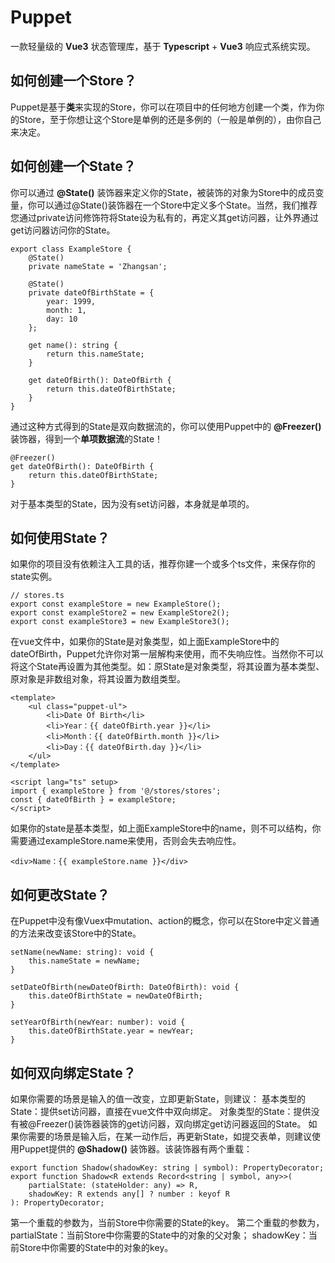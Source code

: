 # Puppet
一款轻量级的 **Vue3** 状态管理库，基于 **Typescript** + **Vue3** 响应式系统实现。
## 如何创建一个Store？
Puppet是基于**类**来实现的Store，你可以在项目中的任何地方创建一个类，作为你的Store，至于你想让这个Store是单例的还是多例的（一般是单例的），由你自己来决定。
## 如何创建一个State？
你可以通过 **@State()** 装饰器来定义你的State，被装饰的对象为Store中的成员变量，你可以通过@State()装饰器在一个Store中定义多个State。当然，我们推荐您通过private访问修饰符将State设为私有的，再定义其get访问器，让外界通过get访问器访问你的State。

```
export class ExampleStore {
    @State()
    private nameState = 'Zhangsan';

    @State()
    private dateOfBirthState = {
        year: 1999,
        month: 1,
        day: 10
    };

    get name(): string {
        return this.nameState;
    }

    get dateOfBirth(): DateOfBirth {
        return this.dateOfBirthState;
    }
}
```
通过这种方式得到的State是双向数据流的，你可以使用Puppet中的 **@Freezer()** 装饰器，得到一个**单项数据流**的State！
```
@Freezer()
get dateOfBirth(): DateOfBirth {
    return this.dateOfBirthState;
}
```
对于基本类型的State，因为没有set访问器，本身就是单项的。
## 如何使用State？
如果你的项目没有依赖注入工具的话，推荐你建一个或多个ts文件，来保存你的state实例。
```
// stores.ts
export const exampleStore = new ExampleStore();
export const exampleStore2 = new ExampleStore2();
export const exampleStore3 = new ExampleStore3();
```
在vue文件中，如果你的State是对象类型，如上面ExampleStore中的dateOfBirth，Puppet允许你对第一层解构来使用，而不失响应性。当然你不可以将这个State再设置为其他类型。如：原State是对象类型，将其设置为基本类型、原对象是非数组对象，将其设置为数组类型。
```
<template>
    <ul class="puppet-ul">
        <li>Date Of Birth</li>
        <li>Year：{{ dateOfBirth.year }}</li>
        <li>Month：{{ dateOfBirth.month }}</li>
        <li>Day：{{ dateOfBirth.day }}</li>
    </ul>
</template>

<script lang="ts" setup>
import { exampleStore } from '@/stores/stores';
const { dateOfBirth } = exampleStore;
</script>
```

如果你的state是基本类型，如上面ExampleStore中的name，则不可以结构，你需要通过exampleStore.name来使用，否则会失去响应性。
```
<div>Name：{{ exampleStore.name }}</div>
```
## 如何更改State？
在Puppet中没有像Vuex中mutation、action的概念，你可以在Store中定义普通的方法来改变该Store中的State。
```
setName(newName: string): void {
    this.nameState = newName;
}

setDateOfBirth(newDateOfBirth: DateOfBirth): void {
    this.dateOfBirthState = newDateOfBirth;
}

setYearOfBirth(newYear: number): void {
    this.dateOfBirthState.year = newYear;
}
```
## 如何双向绑定State？
如果你需要的场景是输入的值一改变，立即更新State，则建议：
基本类型的State：提供set访问器，直接在vue文件中双向绑定。
对象类型的State：提供没有被@Freezer()装饰器装饰的get访问器，双向绑定get访问器返回的State。
如果你需要的场景是输入后，在某一动作后，再更新State，如提交表单，则建议使用Puppet提供的 **@Shadow()** 装饰器。该装饰器有两个重载：
```
export function Shadow(shadowKey: string | symbol): PropertyDecorator;
export function Shadow<R extends Record<string | symbol, any>>(
    partialState: (stateHolder: any) => R,
    shadowKey: R extends any[] ? number : keyof R
): PropertyDecorator;
```
第一个重载的参数为，当前Store中你需要的State的key。
第二个重载的参数为，partialState：当前Store中你需要的State中的对象的父对象； shadowKey：当前Store中你需要的State中的对象的key。










